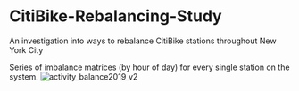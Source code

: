 # CitiBike-Rebalancing-Study
An investigation into ways to rebalance CitiBike stations throughout New York City

Series of imbalance matrices (by hour of day) for every single station on the system. 
![activity_balance2019_v2](https://github.com/MeJitsal/CitiBike-Rebalancing-Study/assets/154699233/499c7677-2dda-4f2a-887d-8b4ab06c1348)
